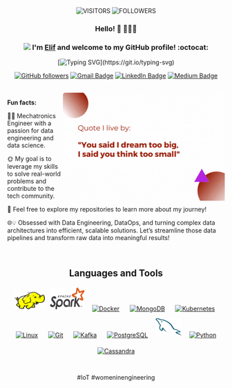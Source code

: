 <div align="center">

<img alt="VISITORS" src="https://komarev.com/ghpvc/?username=eliferdals&style=flat&labelColor=red&logo=github&label=PROFILE+VIEWS&color=971901"/>
<img alt="FOLLOWERS" src="https://img.shields.io/github/followers/eliferdals?color=971901&logo=githubb&label=FOLLOWERS"/>

### Hello! 💫 👩🏼‍💻

### <img src="https://media.giphy.com/media/WUlplcMpOCEmTGBtBW/giphy.gif" width="40"> I'm [Elif](https://www.linkedin.com/in/eliferdal/) and welcome to my GitHub profile! :octocat:

[![Typing SVG](https://readme-typing-svg.demolab.com?font=Noto+Sans&weight=600&size=21&duration=2000&color=000000&background=FFFFFF&center=true&vCenter=true&width=435&lines=I'm+a+Data+Engineer%2C+;an+Open-source+Contributor;+and+a+Content+Creator!)](https://git.io/typing-svg)

[![GitHub followers](https://img.shields.io/github/followers/eliferdals?label=Follow&style=social)](https://github.com/eliferdals/?tab=follow)
[![Gmail Badge](https://img.shields.io/badge/-gmail-c14438?style=social&logo=Gmail&logoColor=red&link=mailto:erdalselif@gmail.com)](mailto:erdalselif@gmail.com)
[![LinkedIn Badge](https://img.shields.io/badge/-LinkedIn-blue?style=social&logo=Linkedin&logoColor=blue&link=https://www.linkedin.com/in/eliferdal/)](https://www.linkedin.com/in/eliferdal/)
[![Medium Badge](http://img.shields.io/badge/-Medium-1ca0f1?style=social&logo=Medium&logoColor=black&link=https://medium.com/@eliferdals)](https://medium.com/@eliferdals)
  
<br>

<img align="right" height="250" width="375" alt="GIF" src="IMG/quote.gif" />


</div>

**Fun facts:**

👩‍🎓 Mechatronics Engineer with a passion for data engineering and data science. 
  
🌞 My goal is to leverage my skills to solve real-world problems and contribute to the tech community. 
  
🍒 Feel free to explore my repositories to learn more about my journey!
  
🌐💡 Obsessed with Data Engineering, DataOps, and turning complex data architectures into efficient, scalable solutions. Let’s streamline those data pipelines and transform raw data into meaningful results! 

<br>

<div align="center">

## Languages and Tools  
<div align="center">  
<img title="Hadoop" alt="Hadoop" src="assets/hadoop.svg" width="70" height="40" style="vertical-align:down; margin:4px"/>
<img title="Spark" alt="Spark" src="assets/apache_spark.svg" width="80" height="50" style="vertical-align:down; margin:4px"/> 
<a href="https://www.docker.com/" target="_blank"><img style="margin: 10px" src="https://profilinator.rishav.dev/skills-assets/docker-original-wordmark.svg" alt="Docker" height="50" /></a>  
<a href="https://www.mongodb.com/" target="_blank"><img style="margin: 10px" src="https://profilinator.rishav.dev/skills-assets/mongodb-original-wordmark.svg" alt="MongoDB" height="50" /></a>  
<a href="https://kubernetes.io/" target="_blank"><img style="margin: 10px" src="https://profilinator.rishav.dev/skills-assets/kubernetes-icon.svg" alt="Kubernetes" height="50" /></a>   
<a href="https://www.linux.org/" target="_blank"><img style="margin: 10px" src="https://profilinator.rishav.dev/skills-assets/linux-original.svg" alt="Linux" height="50" /></a>  
<a href="https://github.com/" target="_blank"><img style="margin: 10px" src="https://profilinator.rishav.dev/skills-assets/git-scm-icon.svg" alt="Git" height="50" /></a>  
<a href="https://kafka.apache.org/" target="_blank"><img style="margin: 10px" src="https://profilinator.rishav.dev/skills-assets/apache_kafka-icon.svg" alt="Kafka" height="50" /></a>  
<a href="https://www.postgresql.org/" target="_blank"><img style="margin: 10px" src="https://profilinator.rishav.dev/skills-assets/postgresql-original-wordmark.svg" alt="PostgreSQL" height="50" /></a>
<img title="AWS" alt="Postgres" src="assets/mysql.svg" width="60" height="40" style="vertical-align:down; margin:4px"/>
<a href="https://www.python.org/" target="_blank"><img style="margin: 10px" src="https://profilinator.rishav.dev/skills-assets/python-original.svg" alt="Python" height="50" /></a>  
<a href="https://cassandra.apache.org/_/index.html" target="_blank"><img style="margin: 10px" src="https://profilinator.rishav.dev/skills-assets/apache_cassandra-icon.svg" alt="Cassandra" height="50" /></a>   
</div>

<br>

<br/> 
#IoT #womeninengineering <br/>
<!--
**eliferdals/eliferdals** is a ✨ _special_ ✨ repository because its `README.md` (this file) appears on your GitHub profile.

Here are some ideas to get you started:

- 🔭 I’m currently working on ...
- 🌱 I’m currently learning ...
- 👯 I’m looking to collaborate on ...
- 🤔 I’m looking for help with ...
- 💬 Ask me about ...
- 📫 How to reach me: ...
- 😄 Pronouns: ...
- ⚡ Fun fact: ...
-->
